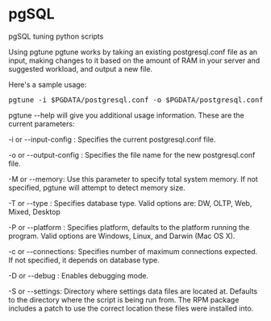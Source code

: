# pgSQL

pgSQL tuning python scripts

Using pgtune
pgtune works by taking an existing postgresql.conf file as an input, making changes to it based on the amount of RAM in your server and suggested workload, and output a new file.

Here's a sample usage:

<pre>pgtune -i $PGDATA/postgresql.conf -o $PGDATA/postgresql.conf.pgtune</pre>

pgtune --help will give you additional usage information. These are the current parameters:

-i or --input-config : Specifies the current postgresql.conf file.

-o or --output-config : Specifies the file name for the new postgresql.conf file.

-M or --memory: Use this parameter to specify total system memory. If not specified, pgtune will attempt to detect memory size.

-T or --type : Specifies database type. Valid options are: DW, OLTP, Web, Mixed, Desktop

-P or --platform : Specifies platform, defaults to the platform running the program. Valid options are Windows, Linux, and Darwin (Mac OS X).

-c or --connections: Specifies number of maximum connections expected. If not specified, it depends on database type.

-D or --debug : Enables debugging mode.

-S or --settings: Directory where settings data files are located at. Defaults to the directory where the script is being run from. The RPM package includes a patch to use the correct location these files were installed into.

